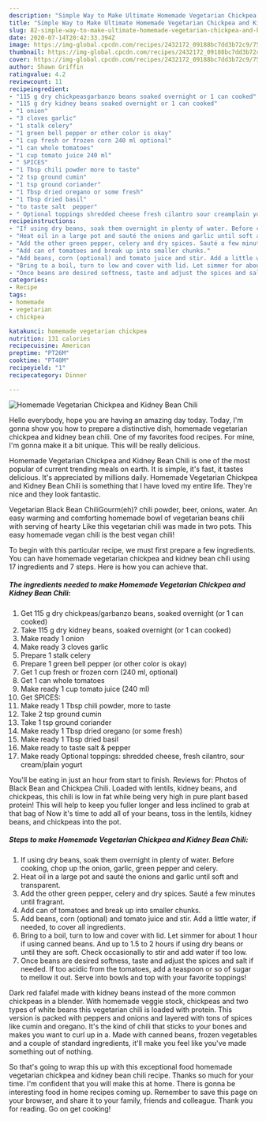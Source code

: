 ```yaml
---
description: "Simple Way to Make Ultimate Homemade Vegetarian Chickpea and Kidney Bean Chili"
title: "Simple Way to Make Ultimate Homemade Vegetarian Chickpea and Kidney Bean Chili"
slug: 82-simple-way-to-make-ultimate-homemade-vegetarian-chickpea-and-kidney-bean-chili
date: 2020-07-14T20:42:33.394Z
image: https://img-global.cpcdn.com/recipes/2432172_09188bc7dd3b72c9/751x532cq70/homemade-vegetarian-chickpea-and-kidney-bean-chili-recipe-main-photo.jpg
thumbnail: https://img-global.cpcdn.com/recipes/2432172_09188bc7dd3b72c9/751x532cq70/homemade-vegetarian-chickpea-and-kidney-bean-chili-recipe-main-photo.jpg
cover: https://img-global.cpcdn.com/recipes/2432172_09188bc7dd3b72c9/751x532cq70/homemade-vegetarian-chickpea-and-kidney-bean-chili-recipe-main-photo.jpg
author: Shawn Griffin
ratingvalue: 4.2
reviewcount: 11
recipeingredient:
- "115 g dry chickpeasgarbanzo beans soaked overnight or 1 can cooked"
- "115 g dry kidney beans soaked overnight or 1 can cooked"
- "1 onion"
- "3 cloves garlic"
- "1 stalk celery"
- "1 green bell pepper or other color is okay"
- "1 cup fresh or frozen corn 240 ml optional"
- "1 can whole tomatoes"
- "1 cup tomato juice 240 ml"
- " SPICES"
- "1 Tbsp chili powder more to taste"
- "2 tsp ground cumin"
- "1 tsp ground coriander"
- "1 Tbsp dried oregano or some fresh"
- "1 Tbsp dried basil"
- "to taste salt  pepper"
- " Optional toppings shredded cheese fresh cilantro sour creamplain yogurt"
recipeinstructions:
- "If using dry beans, soak them overnight in plenty of water. Before cooking, chop up the onion, garlic, green pepper and celery."
- "Heat oil in a large pot and sauté the onions and garlic until soft and transparent."
- "Add the other green pepper, celery and dry spices. Sauté a few minutes until fragrant."
- "Add can of tomatoes and break up into smaller chunks."
- "Add beans, corn (optional) and tomato juice and stir. Add a little water, if needed, to cover all ingredients."
- "Bring to a boil, turn to low and cover with lid. Let simmer for about 1 hour if using canned beans. And up to 1.5 to 2 hours if using dry beans or until they are soft. Check occasionally to stir and add water if too low."
- "Once beans are desired softness, taste and adjust the spices and salt if needed. If too acidic from the tomatoes, add a teaspoon or so of sugar to mellow it out. Serve into bowls and top with your favorite toppings!"
categories:
- Recipe
tags:
- homemade
- vegetarian
- chickpea

katakunci: homemade vegetarian chickpea 
nutrition: 131 calories
recipecuisine: American
preptime: "PT26M"
cooktime: "PT40M"
recipeyield: "1"
recipecategory: Dinner

---
```



![Homemade Vegetarian Chickpea and Kidney Bean Chili](https://img-global.cpcdn.com/recipes/2432172_09188bc7dd3b72c9/751x532cq70/homemade-vegetarian-chickpea-and-kidney-bean-chili-recipe-main-photo.jpg)

Hello everybody, hope you are having an amazing day today. Today, I'm gonna show you how to prepare a distinctive dish, homemade vegetarian chickpea and kidney bean chili. One of my favorites food recipes. For mine, I'm gonna make it a bit unique. This will be really delicious.

Homemade Vegetarian Chickpea and Kidney Bean Chili is one of the most popular of current trending meals on earth. It is simple, it's fast, it tastes delicious. It's appreciated by millions daily. Homemade Vegetarian Chickpea and Kidney Bean Chili is something that I have loved my entire life. They're nice and they look fantastic.

Vegetarian Black Bean ChiliGourm(eh)? chili powder, beer, onions, water. An easy warming and comforting homemade bowl of vegetarian beans chili with serving of hearty Like this vegetarian chili was made in two pots. This easy homemade vegan chili is the best vegan chili!


To begin with this particular recipe, we must first prepare a few ingredients. You can have homemade vegetarian chickpea and kidney bean chili using 17 ingredients and 7 steps. Here is how you can achieve that.

<!--inarticleads1-->

##### The ingredients needed to make Homemade Vegetarian Chickpea and Kidney Bean Chili:

1. Get 115 g dry chickpeas/garbanzo beans, soaked overnight (or 1 can cooked)
1. Take 115 g dry kidney beans, soaked overnight (or 1 can cooked)
1. Make ready 1 onion
1. Make ready 3 cloves garlic
1. Prepare 1 stalk celery
1. Prepare 1 green bell pepper (or other color is okay)
1. Get 1 cup fresh or frozen corn (240 ml, optional)
1. Get 1 can whole tomatoes
1. Make ready 1 cup tomato juice (240 ml)
1. Get  SPICES:
1. Make ready 1 Tbsp chili powder, more to taste
1. Take 2 tsp ground cumin
1. Take 1 tsp ground coriander
1. Make ready 1 Tbsp dried oregano (or some fresh)
1. Make ready 1 Tbsp dried basil
1. Make ready to taste salt &amp; pepper
1. Make ready  Optional toppings: shredded cheese, fresh cilantro, sour cream/plain yogurt


You&#39;ll be eating in just an hour from start to finish. Reviews for: Photos of Black Bean and Chickpea Chili. Loaded with lentils, kidney beans, and chickpeas, this chili is low in fat while being very high in pure plant based protein! This will help to keep you fuller longer and less inclined to grab at that bag of Now it&#39;s time to add all of your beans, toss in the lentils, kidney beans, and chickpeas into the pot. 

<!--inarticleads2-->

##### Steps to make Homemade Vegetarian Chickpea and Kidney Bean Chili:

1. If using dry beans, soak them overnight in plenty of water. Before cooking, chop up the onion, garlic, green pepper and celery.
1. Heat oil in a large pot and sauté the onions and garlic until soft and transparent.
1. Add the other green pepper, celery and dry spices. Sauté a few minutes until fragrant.
1. Add can of tomatoes and break up into smaller chunks.
1. Add beans, corn (optional) and tomato juice and stir. Add a little water, if needed, to cover all ingredients.
1. Bring to a boil, turn to low and cover with lid. Let simmer for about 1 hour if using canned beans. And up to 1.5 to 2 hours if using dry beans or until they are soft. Check occasionally to stir and add water if too low.
1. Once beans are desired softness, taste and adjust the spices and salt if needed. If too acidic from the tomatoes, add a teaspoon or so of sugar to mellow it out. Serve into bowls and top with your favorite toppings!


Dark red falafel made with kidney beans instead of the more common chickpeas in a blender. With homemade veggie stock, chickpeas and two types of white beans this vegetarian chili is loaded with protein. This version is packed with peppers and onions and layered with tons of spices like cumin and oregano. It&#39;s the kind of chili that sticks to your bones and makes you want to curl up in a. Made with canned beans, frozen vegetables and a couple of standard ingredients, it&#39;ll make you feel like you&#39;ve made something out of nothing. 

So that's going to wrap this up with this exceptional food homemade vegetarian chickpea and kidney bean chili recipe. Thanks so much for your time. I'm confident that you will make this at home. There is gonna be interesting food in home recipes coming up. Remember to save this page on your browser, and share it to your family, friends and colleague. Thank you for reading. Go on get cooking!
